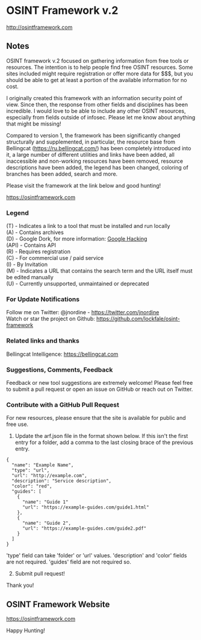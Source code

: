 # OSINT Framework v.2

http://osintframework.com

## Notes
OSINT framework v.2 focused on gathering information from free tools or resources. The intention is to help people find free OSINT resources. Some sites included might require registration or offer more data for $$$, but you should be able to get at least a portion of the available information for no cost.

I originally created this framework with an information security point of view. Since then, the response from other fields and disciplines has been incredible. I would love to be able to include any other OSINT resources, especially from fields outside of infosec. Please let me know about anything that might be missing!

Compared to version 1, the framework has been significantly changed structurally and supplemented, in particular, the resource base from Bellingcat (https://ru.bellingcat.com/) has been completely introduced into it, a large number of different utilities and links have been added, all inaccessible and non-working resources have been removed, resource descriptions have been added, the legend has been changed, coloring of branches has been added, search and more.

Please visit the framework at the link below and good hunting!

https://osintframework.com

### Legend
(T) - Indicates a link to a tool that must be installed and run locally  
(A) - Contains archives  
(D) - Google Dork, for more information: <a href="https://en.wikipedia.org/wiki/Google_hacking">Google Hacking</a>  
(API) - Contains API  
(R) - Requires registration  
(C) - For commercial use / paid service  
(I) - By Invitation  
(M) - Indicates a URL that contains the search term and the URL itself must be edited manually  
(U) - Currently unsupported, unmaintained or deprecated

### For Update Notifications
Follow me on Twitter: @jnordine - https://twitter.com/jnordine  
Watch or star the project on Github: https://github.com/lockfale/osint-framework

### Related links and thanks
Bellingcat Intelligence: https://bellingcat.com

### Suggestions, Comments, Feedback
Feedback or new tool suggestions are extremely welcome!  Please feel free to submit a pull request or open an issue on GitHub or reach out on Twitter.

### Contribute with a GitHub Pull Request
For new resources, please ensure that the site is available for public and free use.
<ol start="1">
  <li>Update the arf.json file in the format shown below. If this isn't the first entry for a folder, add a comma to the last closing brace of the previous entry.</li>
</ol>

```
{
  "name": "Example Name",
  "type": "url",
  "url": "http://example.com",
  "description": "Service description",
  "color": "red",
  "guides": [
    {
      "name": "Guide 1"
      "url": "https://example-guides.com/guide1.html"
    },
    {
      "name": "Guide 2",
      "url": "https://example-guides.com/guide2.pdf"
    }
  ]
}
```
'type' field can take 'folder' or 'url' values. 'description' and 'color' fields are not required.
'guides' field are not required so.

<ol start="2">
  <li>Submit pull request!</li>
</ol>

Thank you!

## OSINT Framework Website

https://osintframework.com

Happy Hunting!